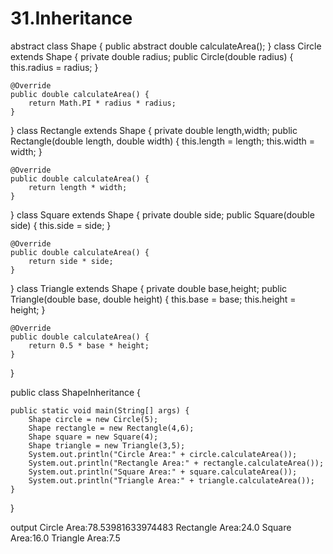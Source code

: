 # 31.Inheritance

abstract class Shape {
    public abstract double calculateArea();
}
class Circle extends Shape {
    private double radius;
    public Circle(double radius) {
        this.radius = radius;
    }

    @Override
    public double calculateArea() {
        return Math.PI * radius * radius;
    }
    
}
class Rectangle extends Shape {
    private double length,width;
    public Rectangle(double length, double width) {
        this.length = length;
        this.width = width;
    }

    @Override
    public double calculateArea() {
        return length * width;
    }
}
class Square extends Shape {
    private double side;
    public Square(double side) {
        this.side = side;
    }

    @Override
    public double calculateArea() {
        return side * side;
    }
    
}
class Triangle extends Shape {
    private double base,height;
    public Triangle(double base, double height) {
        this.base = base;
        this.height = height;
    }

    @Override
    public double calculateArea() {
        return 0.5 * base * height;
    }
    
}



public class ShapeInheritance {

    
    public static void main(String[] args) {
        Shape circle = new Circle(5);
        Shape rectangle = new Rectangle(4,6);
        Shape square = new Square(4);
        Shape triangle = new Triangle(3,5);
        System.out.println("Circle Area:" + circle.calculateArea());
        System.out.println("Rectangle Area:" + rectangle.calculateArea());
        System.out.println("Square Area:" + square.calculateArea());
        System.out.println("Triangle Area:" + triangle.calculateArea());
    }
    
}


output
Circle Area:78.53981633974483
Rectangle Area:24.0
Square Area:16.0
Triangle Area:7.5

